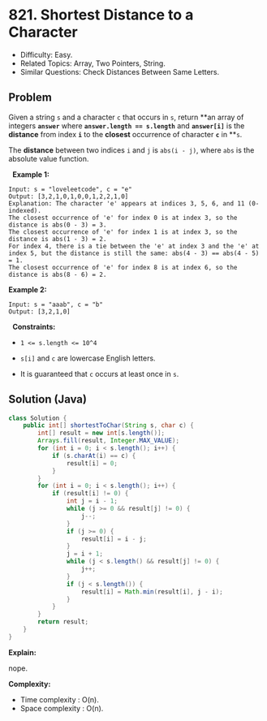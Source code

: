 # 821. Shortest Distance to a Character

- Difficulty: Easy.
- Related Topics: Array, Two Pointers, String.
- Similar Questions: Check Distances Between Same Letters.

## Problem

Given a string ```s``` and a character ```c``` that occurs in ```s```, return **an array of integers **```answer```** where **```answer.length == s.length```** and **```answer[i]```** is the **distance** from index **```i```** to the **closest** occurrence of character **```c```** in **```s```.

The **distance** between two indices ```i``` and ```j``` is ```abs(i - j)```, where ```abs``` is the absolute value function.

 
**Example 1:**

```
Input: s = "loveleetcode", c = "e"
Output: [3,2,1,0,1,0,0,1,2,2,1,0]
Explanation: The character 'e' appears at indices 3, 5, 6, and 11 (0-indexed).
The closest occurrence of 'e' for index 0 is at index 3, so the distance is abs(0 - 3) = 3.
The closest occurrence of 'e' for index 1 is at index 3, so the distance is abs(1 - 3) = 2.
For index 4, there is a tie between the 'e' at index 3 and the 'e' at index 5, but the distance is still the same: abs(4 - 3) == abs(4 - 5) = 1.
The closest occurrence of 'e' for index 8 is at index 6, so the distance is abs(8 - 6) = 2.
```

**Example 2:**

```
Input: s = "aaab", c = "b"
Output: [3,2,1,0]
```

 
**Constraints:**


	
- ```1 <= s.length <= 10^4```
	
- ```s[i]``` and ```c``` are lowercase English letters.
	
- It is guaranteed that ```c``` occurs at least once in ```s```.



## Solution (Java)

```java
class Solution {
    public int[] shortestToChar(String s, char c) {
        int[] result = new int[s.length()];
        Arrays.fill(result, Integer.MAX_VALUE);
        for (int i = 0; i < s.length(); i++) {
            if (s.charAt(i) == c) {
                result[i] = 0;
            }
        }
        for (int i = 0; i < s.length(); i++) {
            if (result[i] != 0) {
                int j = i - 1;
                while (j >= 0 && result[j] != 0) {
                    j--;
                }
                if (j >= 0) {
                    result[i] = i - j;
                }
                j = i + 1;
                while (j < s.length() && result[j] != 0) {
                    j++;
                }
                if (j < s.length()) {
                    result[i] = Math.min(result[i], j - i);
                }
            }
        }
        return result;
    }
}
```

**Explain:**

nope.

**Complexity:**

* Time complexity : O(n).
* Space complexity : O(n).
